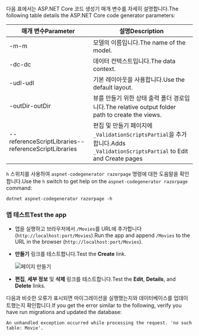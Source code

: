 <span data-ttu-id="d63a9-101">다음 표에서는 ASP.NET Core 코드 생성기 매개 변수를 자세히 설명합니다.</span><span class="sxs-lookup"><span data-stu-id="d63a9-101">The following table details the ASP.NET Core code generator parameters:</span></span>

| <span data-ttu-id="d63a9-102">매개 변수</span><span class="sxs-lookup"><span data-stu-id="d63a9-102">Parameter</span></span>               | <span data-ttu-id="d63a9-103">설명</span><span class="sxs-lookup"><span data-stu-id="d63a9-103">Description</span></span>|
| ----------------- | ------------ |
| <span data-ttu-id="d63a9-104">-m</span><span class="sxs-lookup"><span data-stu-id="d63a9-104">-m</span></span>  | <span data-ttu-id="d63a9-105">모델의 이름입니다.</span><span class="sxs-lookup"><span data-stu-id="d63a9-105">The name of the model.</span></span> |
| <span data-ttu-id="d63a9-106">-dc</span><span class="sxs-lookup"><span data-stu-id="d63a9-106">-dc</span></span>  | <span data-ttu-id="d63a9-107">데이터 컨텍스트입니다.</span><span class="sxs-lookup"><span data-stu-id="d63a9-107">The data context.</span></span> |
| <span data-ttu-id="d63a9-108">-udl</span><span class="sxs-lookup"><span data-stu-id="d63a9-108">-udl</span></span> | <span data-ttu-id="d63a9-109">기본 레이아웃을 사용합니다.</span><span class="sxs-lookup"><span data-stu-id="d63a9-109">Use the default layout.</span></span> |
| <span data-ttu-id="d63a9-110">-outDir</span><span class="sxs-lookup"><span data-stu-id="d63a9-110">-outDir</span></span> | <span data-ttu-id="d63a9-111">뷰를 만들기 위한 상태 출력 폴더 경로입니다.</span><span class="sxs-lookup"><span data-stu-id="d63a9-111">The relative output folder path to create the views.</span></span> |
| <span data-ttu-id="d63a9-112">--referenceScriptLibraries</span><span class="sxs-lookup"><span data-stu-id="d63a9-112">--referenceScriptLibraries</span></span> | <span data-ttu-id="d63a9-113">편집 및 만들기 페이지에 `_ValidationScriptsPartial`을 추가합니다.</span><span class="sxs-lookup"><span data-stu-id="d63a9-113">Adds `_ValidationScriptsPartial` to Edit and Create pages</span></span> |

<span data-ttu-id="d63a9-114">`h` 스위치를 사용하여 `aspnet-codegenerator razorpage` 명령에 대한 도움말을 확인합니다.</span><span class="sxs-lookup"><span data-stu-id="d63a9-114">Use the `h` switch to get help on the `aspnet-codegenerator razorpage` command:</span></span>

```console
dotnet aspnet-codegenerator razorpage -h
```

<a name="test"></a>

### <a name="test-the-app"></a><span data-ttu-id="d63a9-115">앱 테스트</span><span class="sxs-lookup"><span data-stu-id="d63a9-115">Test the app</span></span>

* <span data-ttu-id="d63a9-116">앱을 실행하고 브라우저에서 `/Movies`를 URL에 추가합니다(`http://localhost:port/Movies`).</span><span class="sxs-lookup"><span data-stu-id="d63a9-116">Run the app and append `/Movies` to the URL in the browser (`http://localhost:port/Movies`).</span></span>
* <span data-ttu-id="d63a9-117">**만들기** 링크를 테스트합니다.</span><span class="sxs-lookup"><span data-stu-id="d63a9-117">Test the **Create** link.</span></span>

  ![페이지 만들기](../../tutorials/razor-pages/model/_static/conan.png)

<a name="scaffold"></a>

* <span data-ttu-id="d63a9-119">**편집**, **세부 정보** 및 **삭제** 링크를 테스트합니다.</span><span class="sxs-lookup"><span data-stu-id="d63a9-119">Test the **Edit**, **Details**, and **Delete** links.</span></span>

<span data-ttu-id="d63a9-120">다음과 비슷한 오류가 표시되면 마이그레이션을 실행했는지와 데이터베이스를 업데이트했는지 확인합니다.</span><span class="sxs-lookup"><span data-stu-id="d63a9-120">If you get the error similar to the following, verify you have run migrations and updated the database:</span></span>

`An unhandled exception occurred while processing the request. 'no such table: Movie'.`
